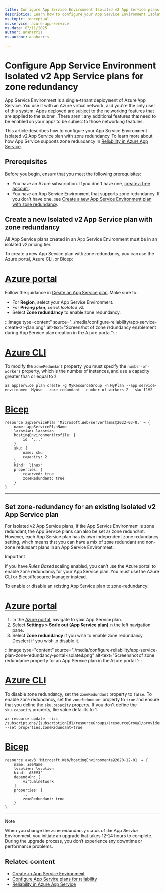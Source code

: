 ```yaml
---
title: Configure App Service Environment Isolated v2 App Service plans for zone redundancy
description: Learn how to configure your App Service Environment Isolated v2 App Service plans for zone redundancy by using availability zones and zone redundancy
ms.topic: conceptual
ms.service: azure-app-service
ms.date: 07/11/2025
author: anaharris
ms.author: anaharris

---
```

# Configure App Service Environment Isolated v2 App Service plans for zone redundancy

App Service Environment is a single-tenant deployment of Azure App Service. You use it with an Azure virtual network, and you're the only user of this system. Apps deployed are subject to the networking features that are applied to the subnet. There aren't any additional features that need to be enabled on your apps to be subject to those networking features.

This article describes how to configure your App Service Environment Isolated v2 App Service plan with zone redundancy. To learn more about how App Service supports zone redundancy in [Reliability in Azure App Service](../../reliability/reliability-app-service.md).

## Prerequisites

Before you begin, ensure that you meet the following prerequisites:
- You have an Azure subscription. If you don't have one, [create a free account](https://azure.microsoft.com/free/).
- You have an App Service Environment that supports zone redundancy. If you don't have one, see [Create a new App Service Environment plan with zone redundancy](./creation.md).

## Create a new Isolated v2 App Service plan with zone redundancy

All App Service plans created in an App Service Environment must be in an isolated v2 pricing tier.

To create a new App Service plan with zone redundancy, you can use the Azure portal, Azure CLI, or Bicep:

# [Azure portal](#tab/portal)

Follow the guidance in [Create an App Service plan](../app-service-plan-manage.md#create-an-app-service-plan). Make sure to:

- For **Region**, select your App Service Environment.
- For **Pricing plan**, select *Isolated v2*.
- Select **Zone redundancy** to enable zone redundancy.

<!-- Jordan: We need a good screenshot showing Environment and correct pricing tier. -->

:::image type=content" source="../media/configure-reliability/app-service-create-zr-plan.png" alt-text="Screenshot of zone redundancy enablement during App Service plan creation in the Azure portal.":::

# [Azure CLI](#tab/azurecli)

To modify the `zoneRedundant` property, you must specify the `number-of-workers` property, which is the number of instances, and use a capacity greater than or equal to 2.

```azurecli
az appservice plan create -g MyResourceGroup -n MyPlan --app-service-environment MyAse --zone-redundant --number-of-workers 2 --sku I1V2
```


 # [Bicep](#tab/bicep)

```bicep
resource appServicePlan 'Microsoft.Web/serverfarms@2022-03-01' = {
    name: appServicePlanName
    location: location
    hostingEnvironmentProfile: {
        id: '...'
    }
    sku: {
        name: sku
        capacity: 2
    }
    kind: 'linux'
    properties: {
        reserved: true
        zoneRedundant: true
    }
}
```

---


## Set zone-redundancy for an existing Isolated v2 App Service plan

For Isolated v2 App Service plans, if the App Service Environment is zone redundant, the App Service plans can also be set as zone redundant. However, each App Service plan has its own independent zone redundancy setting, which means that you can have a mix of zone redundant and non-zone redundant plans in an App Service Environment.

>[!IMPORTANT]
>If you have *Rules Based* scaling enabled, you can't use the Azure portal to enable zone redundancy for your App Service plan. You must use the Azure CLI or Bicep/Resource Manager instead.

To enable or disable an existing App Service plan to zone-redundancy:

# [Azure portal](#tab/portal)

1. In the [Azure portal](https://portal.azure.com), navigate to  your App Service plan.
1. Select **Settings > Scale out (App Service plan)** in the left navigation pane.
1. Select **Zone redundancy** if you wish to enable zone redundancy. Deselect if you wish to disable it.
 
:::image type="content" source="./media/configure-reliability/app-service-plan-zone-redundancy-portal-isolated.png" alt-text="Screenshot of zone redundancy property for an App Service plan in the Azure portal.":::


# [Azure CLI](#tab/azurecli)

To disable zone redundancy, set the `zoneRedundant` property to `false`.
To enable zone redundancy, set the `zoneRedundant` property to `true` and ensure that you define the `sku.capacity` property. If you don't define the `sku.capacity` property, the value defaults to 1.

```azurecli
az resource update --ids /subscriptions/{subscriptionId}/resourceGroups/{resourceGroup}/providers/Microsoft.Web/hostingEnvironments/{aseName} --set properties.zoneRedundant=true
```

# [Bicep](#tab/bicep)

```bicep
resource asev3 'Microsoft.Web/hostingEnvironments@2020-12-01' = {
    name: aseName
    location: location
    kind: 'ASEV3'
    dependsOn: [
        virtualnetwork
    ] 
    properties: {
        ...
        zoneRedundant: true
    }
}
```

---

> [!NOTE]
> When you change the zone redundancy status of the App Service Environment, you initiate an upgrade that takes 12-24 hours to complete. During the upgrade process, you don't experience any downtime or performance problems.

## Related content
- [Create an App Service Environment](creation.md)
- [Configure App Service plans for reliability](../configure-reliability.md)
- [Reliability in Azure App Service](../../reliability/reliability-app-service.md)